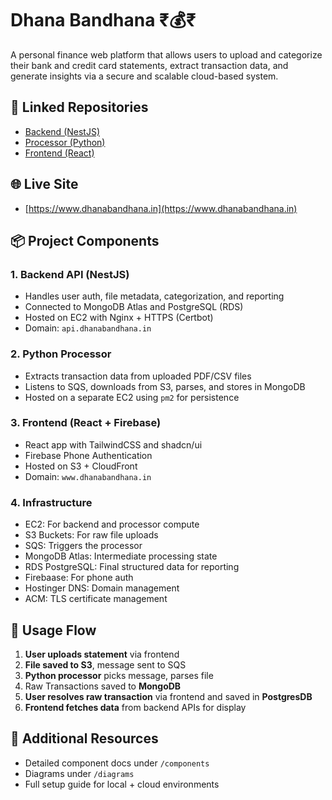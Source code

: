 # Dhana Bandhana ₹💰₹

A personal finance web platform that allows users to upload and categorize their bank and credit card statements, extract transaction data, and generate insights via a secure and scalable cloud-based system.

## 🔗 Linked Repositories

* [Backend (NestJS)](https://github.com/bhavikparmar7/dhana-bandhana-nestjs)
* [Processor (Python)](https://github.com/bhavikparmar7/dhana-niskarsaka-python)
* [Frontend (React)](https://github.com/bhavikparmar7/dhana-pradarsana-react)

## 🌐 Live Site

* [https://www.dhanabandhana.in](https://www.dhanabandhana.in)

## 📦 Project Components

### 1. **Backend API** (NestJS)

* Handles user auth, file metadata, categorization, and reporting
* Connected to MongoDB Atlas and PostgreSQL (RDS)
* Hosted on EC2 with Nginx + HTTPS (Certbot)
* Domain: `api.dhanabandhana.in`

### 2. **Python Processor**

* Extracts transaction data from uploaded PDF/CSV files
* Listens to SQS, downloads from S3, parses, and stores in MongoDB
* Hosted on a separate EC2 using `pm2` for persistence

### 3. **Frontend** (React + Firebase)

* React app with TailwindCSS and shadcn/ui
* Firebase Phone Authentication
* Hosted on S3 + CloudFront
* Domain: `www.dhanabandhana.in`

### 4. **Infrastructure**

* EC2: For backend and processor compute
* S3 Buckets: For raw file uploads
* SQS: Triggers the processor
* MongoDB Atlas: Intermediate processing state
* RDS PostgreSQL: Final structured data for reporting
* Firebaase: For phone auth
* Hostinger DNS: Domain management
* ACM: TLS certificate management

## 🔹 Usage Flow

1. **User uploads statement** via frontend
2. **File saved to S3**, message sent to SQS
3. **Python processor** picks message, parses file
4. Raw Transactions saved to **MongoDB**
5. **User resolves raw transaction** via frontend and saved in **PostgresDB**
6. **Frontend fetches data** from backend APIs for display

## 🔖 Additional Resources

* Detailed component docs under `/components`
* Diagrams under `/diagrams`
* Full setup guide for local + cloud environments
